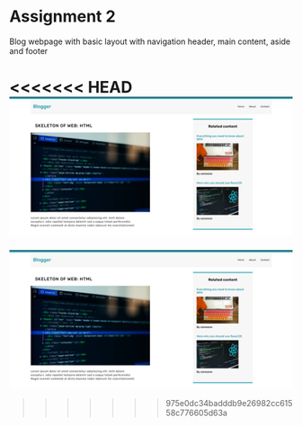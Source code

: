 
# Assignment 2 

Blog webpage with basic layout with navigation header, main content, aside and footer

<<<<<<< HEAD
![assignment 2](./assignment2.PNG)
=======
![Blogging webpage](./assignment2.PNG)
>>>>>>> 975e0dc34badddb9e26982cc61558c776605d63a
